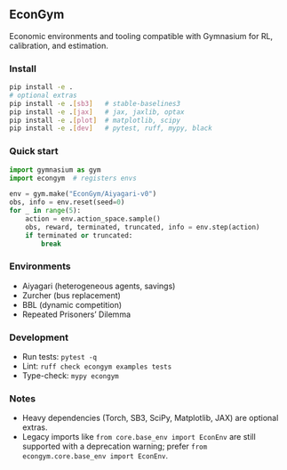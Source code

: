 ## EconGym

Economic environments and tooling compatible with Gymnasium for RL, calibration, and estimation.

### Install

```bash
pip install -e .
# optional extras
pip install -e .[sb3]   # stable-baselines3
pip install -e .[jax]   # jax, jaxlib, optax
pip install -e .[plot]  # matplotlib, scipy
pip install -e .[dev]   # pytest, ruff, mypy, black
```

### Quick start

```python
import gymnasium as gym
import econgym  # registers envs

env = gym.make("EconGym/Aiyagari-v0")
obs, info = env.reset(seed=0)
for _ in range(5):
    action = env.action_space.sample()
    obs, reward, terminated, truncated, info = env.step(action)
    if terminated or truncated:
        break
```

### Environments
- Aiyagari (heterogeneous agents, savings)
- Zurcher (bus replacement)
- BBL (dynamic competition)
- Repeated Prisoners’ Dilemma

### Development
- Run tests: `pytest -q`
- Lint: `ruff check econgym examples tests`
- Type-check: `mypy econgym`

### Notes
- Heavy dependencies (Torch, SB3, SciPy, Matplotlib, JAX) are optional extras.
- Legacy imports like `from core.base_env import EconEnv` are still supported with a deprecation warning; prefer `from econgym.core.base_env import EconEnv`.


